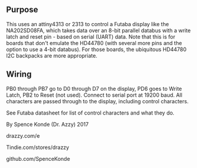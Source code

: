 ## Purpose
This uses an attiny4313 or 2313 to control a Futaba display like the NA202SD08FA, which takes data over an 8-bit parallel databus with a write latch and reset pin - based on serial (UART) data. Note that this is for boards that don't emulate the HD44780 (with several more pins and the option to use a 4-bit databus). For those boards, the ubiquitous HD44780 I2C backpacks are more appropriate.

## Wiring
PB0 through PB7 go to D0 through D7 on the display, PD6 goes to Write Latch, PB2 to Reset (not used). 
Connect to serial port at 19200 baud. All characters are passed through to the display, including control characters. 

See Futaba datasheet for list of control characters and what they do. 

By Spence Konde (Dr. Azzy) 2017

drazzy.com/e 

Tindie.com/stores/drazzy

github.com/SpenceKonde 

